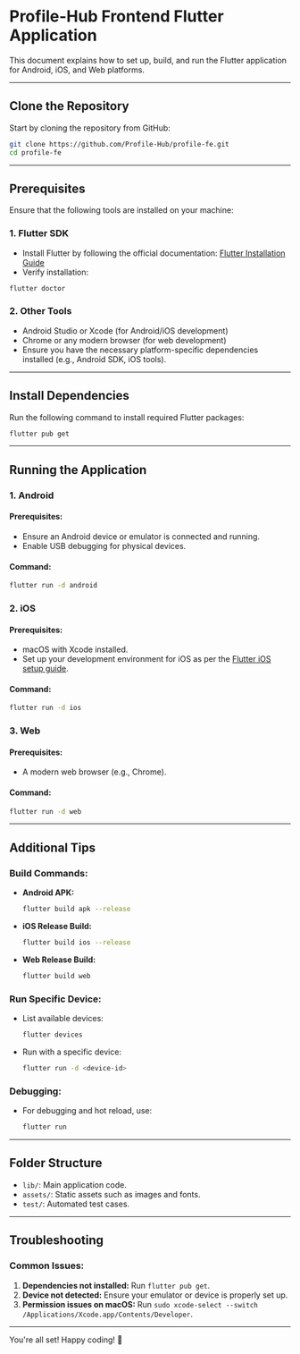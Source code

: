 # Profile-Hub Frontend Flutter Application

This document explains how to set up, build, and run the Flutter application for Android, iOS, and Web platforms.

---

## Clone the Repository

Start by cloning the repository from GitHub:

```bash
git clone https://github.com/Profile-Hub/profile-fe.git
cd profile-fe
```

---

## Prerequisites

Ensure that the following tools are installed on your machine:

### 1. Flutter SDK
- Install Flutter by following the official documentation: [Flutter Installation Guide](https://docs.flutter.dev/get-started/install)
- Verify installation:

```bash
flutter doctor
```

### 2. Other Tools
- Android Studio or Xcode (for Android/iOS development)
- Chrome or any modern browser (for web development)
- Ensure you have the necessary platform-specific dependencies installed (e.g., Android SDK, iOS tools).

---

## Install Dependencies

Run the following command to install required Flutter packages:

```bash
flutter pub get
```

---

## Running the Application

### 1. Android

#### Prerequisites:
- Ensure an Android device or emulator is connected and running.
- Enable USB debugging for physical devices.

#### Command:
```bash
flutter run -d android
```

### 2. iOS

#### Prerequisites:
- macOS with Xcode installed.
- Set up your development environment for iOS as per the [Flutter iOS setup guide](https://docs.flutter.dev/get-started/install/macos#ios-setup).

#### Command:
```bash
flutter run -d ios
```

### 3. Web

#### Prerequisites:
- A modern web browser (e.g., Chrome).

#### Command:
```bash
flutter run -d web
```

---

## Additional Tips

### Build Commands:
- **Android APK:**

  ```bash
  flutter build apk --release
  ```

- **iOS Release Build:**

  ```bash
  flutter build ios --release
  ```

- **Web Release Build:**

  ```bash
  flutter build web
  ```

### Run Specific Device:
- List available devices:

  ```bash
  flutter devices
  ```

- Run with a specific device:

  ```bash
  flutter run -d <device-id>
  ```

### Debugging:
- For debugging and hot reload, use:

  ```bash
  flutter run
  ```

---

## Folder Structure

- `lib/`: Main application code.
- `assets/`: Static assets such as images and fonts.
- `test/`: Automated test cases.

---

## Troubleshooting

### Common Issues:
1. **Dependencies not installed:** Run `flutter pub get`.
2. **Device not detected:** Ensure your emulator or device is properly set up.
3. **Permission issues on macOS:** Run `sudo xcode-select --switch /Applications/Xcode.app/Contents/Developer`.

---

You're all set! Happy coding! 🚀
